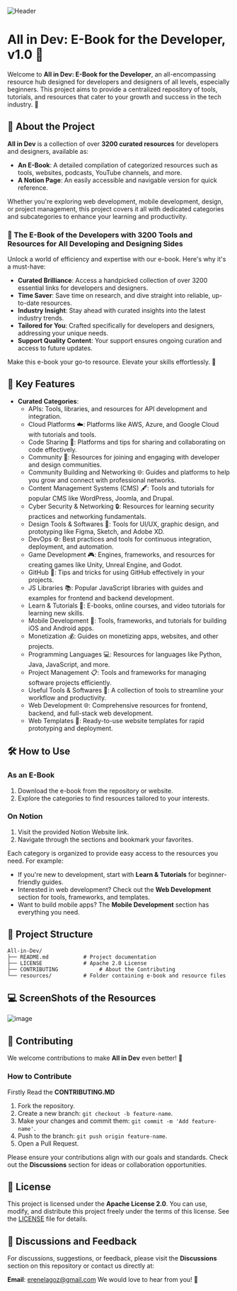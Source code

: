 ![Header](https://github.com/user-attachments/assets/b06597b2-68c9-4c62-84b7-ae2119b2fa28)

# All in Dev: E-Book for the Developer, v1.0 🌟
Welcome to **All in Dev: E-Book for the Developer**, an all-encompassing resource hub designed for developers and designers of all levels, especially beginners. This project aims to provide a centralized repository of tools, tutorials, and resources that cater to your growth and success in the tech industry. 🚀


## 📖 About the Project
**All in Dev** is a collection of over **3200 curated resources** for developers and designers, available as:
- **An E-Book**: A detailed compilation of categorized resources such as tools, websites, podcasts, YouTube channels, and more.
- **A Notion Page**: An easily accessible and navigable version for quick reference.

Whether you're exploring web development, mobile development, design, or project management, this project covers it all with dedicated categories and subcategories to enhance your learning and productivity.


### 🌟 The E-Book of the Developers with 3200 Tools and Resources for All Developing and Designing Sides
Unlock a world of efficiency and expertise with our e-book. Here's why it's a must-have:

- **Curated Brilliance**: Access a handpicked collection of over 3200 essential links for developers and designers.
- **Time Saver**: Save time on research, and dive straight into reliable, up-to-date resources.
- **Industry Insight**: Stay ahead with curated insights into the latest industry trends.
- **Tailored for You**: Crafted specifically for developers and designers, addressing your unique needs.
- **Support Quality Content**: Your support ensures ongoing curation and access to future updates.

Make this e-book your go-to resource. Elevate your skills effortlessly. 🚀



## 🎯 Key Features
- **Curated Categories**:
  - APIs: Tools, libraries, and resources for API development and integration.
  - Cloud Platforms ☁️: Platforms like AWS, Azure, and Google Cloud with tutorials and tools.
  - Code Sharing 🔗: Platforms and tips for sharing and collaborating on code effectively.
  - Community 👥: Resources for joining and engaging with developer and design communities.
  - Community Building and Networking 🌐: Guides and platforms to help you grow and connect with professional networks.
  - Content Management Systems (CMS) 🖋️: Tools and tutorials for popular CMS like WordPress, Joomla, and Drupal.
  - Cyber Security & Networking 🔒: Resources for learning security practices and networking fundamentals.
  - Design Tools & Softwares 🎨: Tools for UI/UX, graphic design, and prototyping like Figma, Sketch, and Adobe XD.
  - DevOps ⚙️: Best practices and tools for continuous integration, deployment, and automation.
  - Game Development 🎮: Engines, frameworks, and resources for creating games like Unity, Unreal Engine, and Godot.
  - GitHub 🐙: Tips and tricks for using GitHub effectively in your projects.
  - JS Libraries 📚: Popular JavaScript libraries with guides and examples for frontend and backend development.
  - Learn & Tutorials 📖: E-books, online courses, and video tutorials for learning new skills.
  - Mobile Development 📱: Tools, frameworks, and tutorials for building iOS and Android apps.
  - Monetization 💰: Guides on monetizing apps, websites, and other projects.
  - Programming Languages 💻: Resources for languages like Python, Java, JavaScript, and more.
  - Project Management 📋: Tools and frameworks for managing software projects efficiently.
  - Useful Tools & Softwares 🔧: A collection of tools to streamline your workflow and productivity.
  - Web Development 🌐: Comprehensive resources for frontend, backend, and full-stack web development.
  - Web Templates 🧩: Ready-to-use website templates for rapid prototyping and deployment.



## 🛠️ How to Use

### **As an E-Book**
1. Download the e-book from the repository or website.
2. Explore the categories to find resources tailored to your interests.

### **On Notion**
1. Visit the provided Notion Website link.
2. Navigate through the sections and bookmark your favorites.

Each category is organized to provide easy access to the resources you need. For example:
- If you're new to development, start with **Learn & Tutorials** for beginner-friendly guides.
- Interested in web development? Check out the **Web Development** section for tools, frameworks, and templates.
- Want to build mobile apps? The **Mobile Development** section has everything you need.



## 📂 Project Structure
```
All-in-Dev/
├── README.md           # Project documentation
├── LICENSE             # Apache 2.0 License
├── CONTRIBUTING             # About the Contributing 
└── resources/          # Folder containing e-book and resource files
```

## 💻 ScreenShots of the Resources
![image](https://github.com/user-attachments/assets/928d334e-4a18-4e62-84f9-34b6a2566a07)



## 📝 Contributing
We welcome contributions to make **All in Dev** even better! 🤝



### How to Contribute
Firstly Read the **CONTRIBUTING.MD**
1. Fork the repository.
2. Create a new branch: `git checkout -b feature-name`.
3. Make your changes and commit them: `git commit -m 'Add feature-name'`.
4. Push to the branch: `git push origin feature-name`.
5. Open a Pull Request.

Please ensure your contributions align with our goals and standards. Check out the **Discussions** section for ideas or collaboration opportunities.



## 📜 License
This project is licensed under the **Apache License 2.0**. You can use, modify, and distribute this project freely under the terms of this license. See the [LICENSE](./LICENSE) file for details.



## 💬 Discussions and Feedback
For discussions, suggestions, or feedback, please visit the **Discussions** section on this repository or contact us directly at:

**Email**: [erenelagoz@gmail.com](mailto:erenelagoz@gmail.com)
We would love to hear from you! 💌
